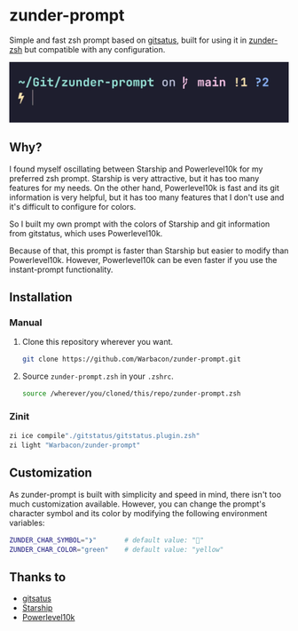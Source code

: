 # zunder-prompt

Simple and fast zsh prompt based on [gitsatus](https://github.com/romkatv/gitstatus),
built for using it in [zunder-zsh](https://github.com/Warbacon/zunder-prompt)
but compatible with any configuration.

![preview](./assets/preview.webp)

## Why?

I found myself oscillating between Starship and Powerlevel10k for
my preferred zsh prompt. Starship is very attractive, but it has
too many features for my needs. On the other hand, Powerlevel10k is fast
and its git information is very helpful, but it has too many features
that I don't use and it's difficult to configure for colors.

So I built my own prompt with the colors of Starship and git information from gitstatus,
which uses Powerlevel10k.

Because of that, this prompt is faster than Starship but easier to modify than Powerlevel10k.
However, Powerlevel10k can be even faster if you use the instant-prompt functionality.

## Installation

### Manual

1. Clone this repository wherever you want.

    ```bash
    git clone https://github.com/Warbacon/zunder-prompt.git
    ```

2. Source `zunder-prompt.zsh` in your `.zshrc`.

    ```bash
    source /wherever/you/cloned/this/repo/zunder-prompt.zsh
    ```

### Zinit

```bash
zi ice compile"./gitstatus/gitstatus.plugin.zsh"
zi light "Warbacon/zunder-prompt"
```

## Customization

As zunder-prompt is built with simplicity and speed in mind, there isn't too
much customization available. However, you can change the prompt's character
symbol and its color by modifying the following environment variables:

```bash
ZUNDER_CHAR_SYMBOL="❯"       # default value: ""
ZUNDER_CHAR_COLOR="green"    # default value: "yellow"
```

## Thanks to

- [gitsatus](https://github.com/romkatv/gitstatus)
- [Starship](https://starship.rs)
- [Powerlevel10k](https://github.com/romkatv/powerlevel10k)
